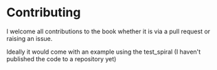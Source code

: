 # Contributing

I welcome all contributions to the book whether it is via a pull request or raising an issue.

Ideally it would come with an example using the test_spiral (I haven't published the code to a repository yet)

